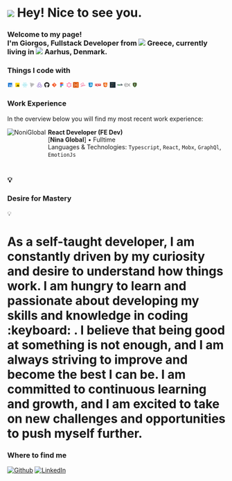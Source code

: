 <h1><img src="https://emojis.slackmojis.com/emojis/images/1531849430/4246/blob-sunglasses.gif?1531849430" width="30"/> Hey! Nice to see you.</h1>

### <p>Welcome to my page! </br> I'm Giorgos, Fullstack Developer from <img src="https://github.com/csmoore/country-flag-icons/blob/8f7c50904bb7080b8aef99c3fa836305117bcbc1/country-flags-4x3-png/gr.png" width="13"/> <b>Greece</b>, currently living in <img src="https://github.com/csmoore/country-flag-icons/blob/8f7c50904bb7080b8aef99c3fa836305117bcbc1/country-flags-4x3-png/dk.png" width="13"/> <b>Aarhus, Denmark</b>. </p>

### <h3>Things I code with</h3>

<p>
  <img alt="TypeScript" src="./imgs/typescript.png" width="13"/>
  <img alt="Javascript" src="./imgs/javascript.gif" width="13"/>
  <img alt="React" src="./imgs/react.png" width="13"/>
  <img alt="ThreeJs" src="./imgs/threejs.svg" width="13"/>
  <img alt="redux" src="./imgs/redux.png" width="13"/>
  <img alt="github actions" src="./imgs/github.png" width="13"/>
  <img alt="git" src="./imgs/git.png" width="13"/>
  <img alt="figma" src="./imgs/figma.png" width="13"/>
  <img alt="GraphQL" src="./imgs/graphql.png" width="13"/>
  <img alt="Mobx" src="./imgs/mobx.png" width="13"/>
  <img alt="Sass" src="./imgs/sass.png" width="13"/>
  <img alt="Css" src="./imgs/css3.png" width="13"/>
  <img alt="npm" src="./imgs/npm.png" width="13"/>
  <img alt="html5" src="./imgs/html5.png" width="13"/>
  <img alt="Prettier" src="./imgs/prettier.png" width="13"/>
  <img alt="Nodejs" src="./imgs/nodejs.png" width="13"/>
  <img alt="Expressjs" src="./imgs/expressjs.png" width="13"/>
  <img alt="MongoDB" src="./imgs/mongodb.png" width="13"/>
</p>

### Work Experience

In the overview below you will find my most recent work experience:

<img align="left" height="94px" width="94px" alt="NoniGlobal" src="https://static.vecteezy.com/system/resources/thumbnails/011/543/048/small/cute-laptop-for-sticker-isolated-cartoon-object-illustration-flat-style-sticker-icon-design-premium-logo-vector.jpg"/>

**React Developer (FE Dev)** \
[**Nina Global**] • Fulltime \
Languages & Technologies: `Typescript`, `React`, `Mobx`, `GraphQl`, `EmotionJs` \
<br/>

### :bulb: <h3>Desire for Mastery</h3> :bulb:

  <h1>As a self-taught developer, I am constantly driven by my curiosity and desire to understand how things work. I am hungry to learn and passionate about developing my skills and knowledge in coding :keyboard: . I believe that being good at something is not enough, and I am always striving to improve and become the best I can be. I am committed to continuous learning and growth, and I am excited to take on new challenges and opportunities to push myself further. </h1>

### <h3>Where to find me</h3>

<p><a href="https://github.com/GeorgeNonis" target="_blank"><img alt="Github" src="https://img.shields.io/badge/GitHub-%2312100E.svg?&style=for-the-badge&logo=Github&logoColor=white" /></a> <a href="https://www.linkedin.com/in/george-nonis-697430234/" target="_blank"><img alt="LinkedIn" src="https://img.shields.io/badge/linkedin-%230077B5.svg?&style=for-the-badge&logo=linkedin&logoColor=white" /></a>
</p>

<!--
**GeorgeNonis/GeorgeNonis** is a ✨ _special_ ✨ repository because its `README.md` (this file) appears on your GitHub profile.

Here are some ideas to get you started:

- 🔭 I’m currently working on ...
- 🌱 I’m currently learning ...
- 👯 I’m looking to collaborate on ...
- 🤔 I’m looking for help with ...
- 💬 Ask me about ...
- 📫 How to reach me: ...
- 😄 Pronouns: ...
- ⚡ Fun fact: ...
-->
